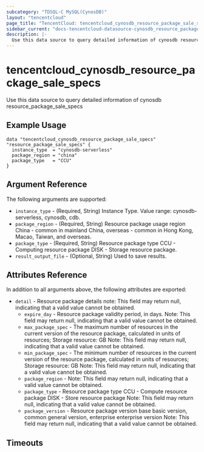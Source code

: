 ```yaml
---
subcategory: "TDSQL-C MySQL(CynosDB)"
layout: "tencentcloud"
page_title: "TencentCloud: tencentcloud_cynosdb_resource_package_sale_specs"
sidebar_current: "docs-tencentcloud-datasource-cynosdb_resource_package_sale_specs"
description: |-
  Use this data source to query detailed information of cynosdb resource_package_sale_specs
---
```


# tencentcloud_cynosdb_resource_package_sale_specs

Use this data source to query detailed information of cynosdb resource_package_sale_specs

## Example Usage

```hcl
data "tencentcloud_cynosdb_resource_package_sale_specs" "resource_package_sale_specs" {
  instance_type  = "cynosdb-serverless"
  package_region = "china"
  package_type   = "CCU"
}
```

## Argument Reference

The following arguments are supported:

* `instance_type` - (Required, String) Instance Type. Value range: cynosdb-serverless, cynosdb, cdb.
* `package_region` - (Required, String) Resource package usage region China - common in mainland China, overseas - common in Hong Kong, Macao, Taiwan, and overseas.
* `package_type` - (Required, String) Resource package type CCU - Computing resource package DISK - Storage resource package.
* `result_output_file` - (Optional, String) Used to save results.

## Attributes Reference

In addition to all arguments above, the following attributes are exported:

* `detail` - Resource package details note: This field may return null, indicating that a valid value cannot be obtained.
  * `expire_day` - Resource package validity period, in days. Note: This field may return null, indicating that a valid value cannot be obtained.
  * `max_package_spec` - The maximum number of resources in the current version of the resource package, calculated in units of resources; Storage resource: GB Note: This field may return null, indicating that a valid value cannot be obtained.
  * `min_package_spec` - The minimum number of resources in the current version of the resource package, calculated in units of resources; Storage resource: GB Note: This field may return null, indicating that a valid value cannot be obtained.
  * `package_region` - Note: This field may return null, indicating that a valid value cannot be obtained.
  * `package_type` - Resource package type CCU - Compute resource package DISK - Store resource package Note: This field may return null, indicating that a valid value cannot be obtained.
  * `package_version` - Resource package version base basic version, common general version, enterprise enterprise version Note: This field may return null, indicating that a valid value cannot be obtained.


## Timeouts

<no value>


